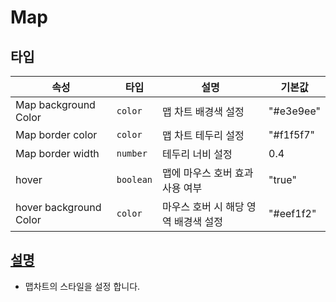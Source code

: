 # Map

## 타입
| 속성 | 타입 | 설명 | 기본값 | 
| -- | -- | -- | -- |
| Map background Color | `color` | 	맵 차트 배경색 설정 | "#e3e9ee" |
| Map border color | `color` | 	맵 차트 테두리 설정 | "#f1f5f7" | 
| Map border width | `number` | 테두리 너비 설정 | 0.4 |
| hover | `boolean` | 맵에 마우스 호버 효과 사용 여부 | "true"|
| hover background Color | `color` | 마우스 호버 시 해당 영역 배경색 설정 | "#eef1f2"|

## [설명](https://docs.ibsheet.com/ibmap/v1/manual/#docs/props/map/style)
- 맵차트의 스타일을 설정 합니다.